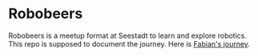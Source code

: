 # Robobeers

Robobeers is a meetup format at Seestadt to learn and explore robotics.
This repo is supposed to document the journey. Here is [Fabian's journey](https://github.com/fabiant7t/robobeers/blob/main/fabian/docs/Index.md).
